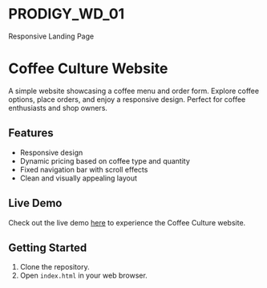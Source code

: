 # PRODIGY_WD_01
Responsive Landing Page
# Coffee Culture Website

A simple website showcasing a coffee menu and order form. Explore coffee options, place orders, and enjoy a responsive design. Perfect for coffee enthusiasts and shop owners.

## Features

- Responsive design
- Dynamic pricing based on coffee type and quantity
- Fixed navigation bar with scroll effects
- Clean and visually appealing layout

## Live Demo

Check out the live demo [here](https://timepass45.github.io/PRODIGY_WD_01/) to experience the Coffee Culture website.

## Getting Started

1. Clone the repository.
2. Open `index.html` in your web browser.
